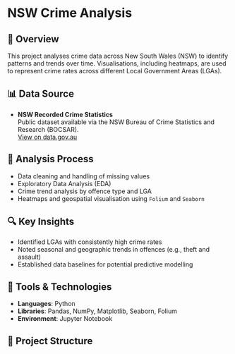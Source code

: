 # NSW Crime Analysis

## 📌 Overview

This project analyses crime data across New South Wales (NSW) to identify patterns and trends over time. Visualisations, including heatmaps, are used to represent crime rates across different Local Government Areas (LGAs).

## 📊 Data Source

- **NSW Recorded Crime Statistics**  
  Public dataset available via the NSW Bureau of Crime Statistics and Research (BOCSAR).  
  [View on data.gov.au](https://search.data.gov.au/dataset/ds-dga-6cdf7a25-4f2d-4bae-b3b5-61175e2b3b13)

## 🧠 Analysis Process

- Data cleaning and handling of missing values
- Exploratory Data Analysis (EDA)
- Crime trend analysis by offence type and LGA
- Heatmaps and geospatial visualisation using `Folium` and `Seaborn`

## 🔍 Key Insights

- Identified LGAs with consistently high crime rates
- Noted seasonal and geographic trends in offences (e.g., theft and assault)
- Established data baselines for potential predictive modelling

## 🧰 Tools & Technologies

- **Languages**: Python  
- **Libraries**: Pandas, NumPy, Matplotlib, Seaborn, Folium  
- **Environment**: Jupyter Notebook

## 📂 Project Structure

